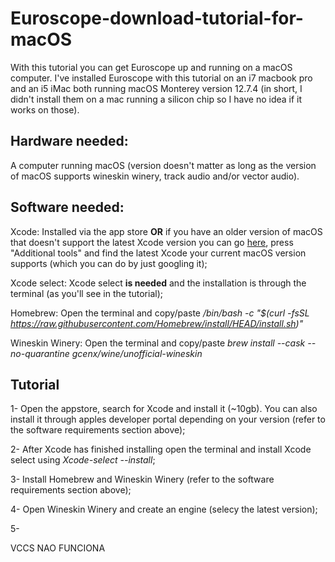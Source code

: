 # Euroscope-download-tutorial-for-macOS

With this tutorial you can get Euroscope up and running on a macOS computer. I've installed Euroscope with this tutorial on an i7 macbook pro and an i5 iMac both running macOS Monterey version 12.7.4 (in short, I didn't install them on a mac running a silicon chip so I have no idea if it works on those).

## **Hardware needed:**
A computer running macOS (version doesn't matter as long as the version of macOS supports wineskin winery, track audio and/or vector audio).

## **Software needed:**
Xcode: Installed via the app store **OR** if you have an older version of macOS that doesn't support the latest Xcode version you can go [here](https://developer.apple.com/xcode/resources/), press "Additional tools" and find the latest Xcode your current macOS version supports (which you can do by just googling it);

Xcode select: Xcode select **is needed** and the installation is through the terminal (as you'll see in the tutorial); 

Homebrew: Open the terminal and copy/paste */bin/bash -c "$(curl -fsSL https://raw.githubusercontent.com/Homebrew/install/HEAD/install.sh)"*

Wineskin Winery: Open the terminal and copy/paste *brew install --cask --no-quarantine gcenx/wine/unofficial-wineskin*

## **Tutorial**

1- Open the appstore, search for Xcode and install it (~10gb). You can also install it through apples developer portal depending on your version (refer to the software requirements section above);

2- After Xcode has finished installing open the terminal and install Xcode select using *Xcode-select --install*;

3- Install Homebrew and Wineskin Winery (refer to the software requirements section above);

4- Open Wineskin Winery and create an engine (selecy the latest version);

5- 



VCCS NAO FUNCIONA
